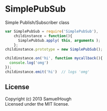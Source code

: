 # SimplePubSub

Simple Publish/Subscriber class


```javascript
var SimplePubSub = require('SimplePubSub'),
    childinstance = function(){
      SimplePubSub.apply( this, arguments );
    };
childinstance.prototype = new SimplePubSub();

childinstance.on('hi', function mycallback(){
  console.log('omg')
});
childinstance.emit('hi')  // logs 'omg'

```


## License
Copyright (c) 2013 SamuelHough  
Licensed under the MIT license.
